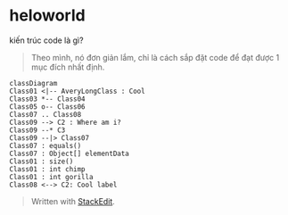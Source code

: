 # heloworld 
kiến trúc code là gì?
> Theo mình, nó đơn giản lắm, chỉ là cách sắp đặt code để đạt được 1 mục đích nhất định.

```mermaid
classDiagram
Class01 <|-- AveryLongClass : Cool
Class03 *-- Class04
Class05 o-- Class06
Class07 .. Class08
Class09 --> C2 : Where am i?
Class09 --* C3
Class09 --|> Class07
Class07 : equals()
Class07 : Object[] elementData
Class01 : size()
Class01 : int chimp
Class01 : int gorilla
Class08 <--> C2: Cool label
```
> Written with [StackEdit](https://stackedit.io/).
<!--stackedit_data:
eyJoaXN0b3J5IjpbMjcwMTA1NjM4XX0=
-->